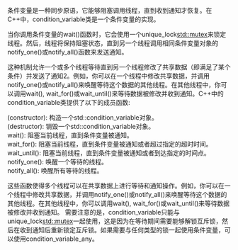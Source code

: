 条件变量是一种同步原语，它能够阻塞调用线程，直到收到通知才恢复。在C++中，condition_variable类是一个条件变量的实现。

当你调用条件变量的wait()函数时，它会使用一个unique_lock<std::mutex>来锁定线程。然后，线程将保持阻塞状态，直到另一个线程调用相同条件变量对象的notify_one()或notify_all()函数来发送通知。

这种机制允许一个或多个线程等待直到另一个线程修改了共享数据（即满足了某个条件）并发送了通知2。例如，你可以在一个线程中修改共享数据，并调用notify_one()或notify_all()来唤醒等待这个数据的其他线程。在其他线程中，你可以调用wait(), wait_for()或wait_until()来等待数据被修改并收到通知。C++中的condition_variable类提供了以下的成员函数:

(constructor): 构造一个std::condition_variable对象。  
(destructor): 销毁一个std::condition_variable对象。  
wait(): 阻塞当前线程，直到条件变量被通知。  
wait_for(): 阻塞当前线程，直到条件变量被通知或者超过指定的超时时间。  
wait_until(): 阻塞当前线程，直到条件变量被通知或者到达指定的时间点。  
notify_one(): 唤醒一个等待的线程。  
notify_all(): 唤醒所有等待的线程。  

这些函数使得多个线程可以在共享数据上进行等待和通知操作。例如，你可以在一个线程中修改共享数据，并调用notify_one()或notify_all()来唤醒等待这个数据的其他线程。在其他线程中，你可以调用wait(), wait_for()或wait_until()来等待数据被修改并收到通知。 需要注意的是，condition_variable只能与unique_lock<std::mutex>一起使用，这是因为在等待期间需要能够解锁互斥锁，然后在收到通知后重新锁定互斥锁。如果需要与任何类型的锁一起使用条件变量，可以使用condition_variable_any。
